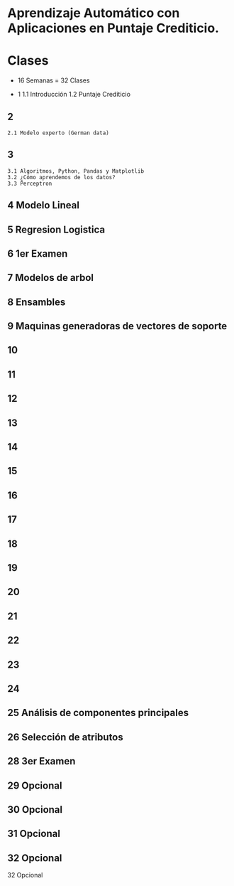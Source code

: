 # Aprendizaje Automático con Aplicaciones en Puntaje Crediticio.

# Clases
+ 16 Semanas = 32 Clases

+ 1
    1.1 Introducción
    1.2 Puntaje Crediticio
## 2
    2.1 Modelo experto (German data)
## 3
    3.1 Algoritmos, Python, Pandas y Matplotlib
    3.2 ¿Cómo aprendemos de los datos?
    3.3 Perceptron
## 4 Modelo Lineal
## 5 Regresion Logistica
## 6 1er Examen
## 7 Modelos de arbol
## 8 Ensambles
## 9 Maquinas generadoras de vectores de soporte
## 10
## 11
## 12
## 13
## 14
## 15
## 16
## 17
## 18
## 19
## 20
## 21
## 22
## 23
## 24
## 25 Análisis de componentes principales
## 26 Selección de atributos
## 28 3er Examen
## 29 Opcional
## 30 Opcional
## 31 Opcional
## 32 Opcional
32 Opcional
